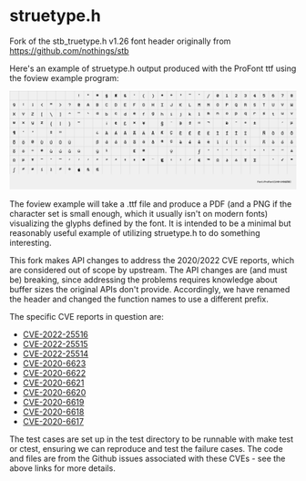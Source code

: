 # struetype.h

Fork of the stb_truetype.h v1.26 font header originally from
https://github.com/nothings/stb

Here's an example of struetype.h output produced with the ProFont ttf using the
foview example program:

![ProFont Glyph Grid](examples/ProFont.png)

The foview example will take a .ttf file and produce a PDF (and a PNG if the
character set is small enough, which it usually isn't on modern fonts)
visualizing the glyphs defined by the font.  It is intended to be a minimal but
reasonably useful example of utilizing struetype.h to do something interesting.

This fork makes API changes to address the 2020/2022 CVE reports, which are
considered out of scope by upstream.  The API changes are (and must be)
breaking, since addressing the problems requires knowledge about buffer sizes
the original APIs don't provide.  Accordingly, we have renamed the header and
changed the function names to use a different prefix.

The specific CVE reports in question are:

* [CVE-2022-25516](https://nvd.nist.gov/vuln/detail/CVE-2022-25516)
* [CVE-2022-25515](https://nvd.nist.gov/vuln/detail/CVE-2022-25515)
* [CVE-2022-25514](https://nvd.nist.gov/vuln/detail/CVE-2022-25514)
* [CVE-2020-6623](https://nvd.nist.gov/vuln/detail/CVE-2020-6623)
* [CVE-2020-6622](https://nvd.nist.gov/vuln/detail/CVE-2020-6622)
* [CVE-2020-6621](https://nvd.nist.gov/vuln/detail/CVE-2020-6621)
* [CVE-2020-6620](https://nvd.nist.gov/vuln/detail/CVE-2020-6620)
* [CVE-2020-6619](https://nvd.nist.gov/vuln/detail/CVE-2020-6619)
* [CVE-2020-6618](https://nvd.nist.gov/vuln/detail/CVE-2020-6618)
* [CVE-2020-6617](https://nvd.nist.gov/vuln/detail/CVE-2020-6617)

The test cases are set up in the test directory to be runnable with make test
or ctest, ensuring we can reproduce and test the failure cases.  The code and
files are from the Github issues associated with these CVEs - see the above
links for more details.

